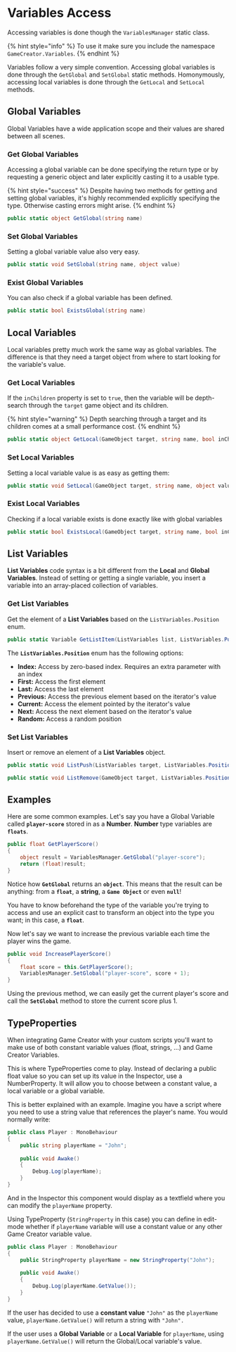 # Variables Access

Accessing variables is done though the `VariablesManager` static class.

{% hint style="info" %}
To use it make sure you include the namespace `GameCreator.Variables`.
{% endhint %}

Variables follow a very simple convention. Accessing global variables is done through the `GetGlobal` and `SetGlobal` static methods. Homonymously, accessing local variables is done through the `GetLocal` and `SetLocal` methods.

## Global Variables

Global Variables have a wide application scope and their values are shared between all scenes.

### Get Global Variables

Accessing a global variable can be done specifying the return type or by requesting a generic object and later explicitly casting it to a usable type.

{% hint style="success" %}
Despite having two methods for getting and setting global variables, it's highly recommended  explicitly specifying the type. Otherwise casting errors might arise.
{% endhint %}

```csharp
public static object GetGlobal(string name)
```

### Set Global Variables

Setting a global variable value also very easy.

```csharp
public static void SetGlobal(string name, object value)
```

### Exist Global Variables

You can also check if a global variable has been defined.

```csharp
public static bool ExistsGlobal(string name)
```

## Local Variables

Local variables pretty much work the same way as global variables. The difference is that they need a target object from where to start looking for the variable's value.

### Get Local Variables

If the `inChildren` property is set to `true`, then the variable will be depth-search through the `target` game object and its children.

{% hint style="warning" %}
Depth searching through a target and its children comes at a small performance cost.
{% endhint %}

```csharp
public static object GetLocal(GameObject target, string name, bool inChildren = false)
```

### Set Local Variables

Setting a local variable value is as easy as getting them:

```csharp
public static void SetLocal(GameObject target, string name, object value, bool inChildren = false)
```

### Exist Local Variables

Checking if a local variable exists is done exactly like with global variables

```csharp
public static bool ExistsLocal(GameObject target, string name, bool inChildren = false)
```

## List Variables

**List Variables** code syntax is a bit different from the **Local** and **Global Variables**. Instead of setting or getting a single variable, you insert a variable into an array-placed collection of variables.

### Get List Variables

Get the element of a **List Variables** based on the `ListVariables.Position` enum.

```csharp
public static Variable GetListItem(ListVariables list, ListVariables.Position position, int index = 0)
```

The **`ListVariables.Position`**  enum has the following options:

* **Index:** Access by zero-based index. Requires an extra parameter with an index
* **First:** Access the first element
* **Last:** Access the last element
* **Previous:** Access the previous element based on the iterator's value
* **Current:** Access the element pointed by the iterator's value
* **Next:** Access the next element based on the iterator's value
* **Random:** Access a random position

### Set List Variables

Insert or remove an element of a **List Variables** object.

```csharp
public static void ListPush(ListVariables target, ListVariables.Position position, object value)
```

```csharp
public static void ListRemove(GameObject target, ListVariables.Position position)
```

## Examples

Here are some common examples. Let's say you have a Global Variable called **`player-score`** stored in as a **Number**. **Number** type variables are **`floats`**.

```csharp
public float GetPlayerScore()
{
    object result = VariablesManager.GetGlobal("player-score");
    return (float)result;
}
```

Notice how **`GetGlobal`** returns an **`object`**. This means that the result can be anything: from a **`float`**, a **string**, a **`Game Object`** or even **`null`**!

You have to know beforehand the type of the variable you're trying to access and use an explicit cast to transform an object into the type you want; in this case, a **`float`**.

Now let's say we want to increase the previous variable each time the player wins the game.

```csharp
public void IncreasePlayerScore()
{
    float score = this.GetPlayerScore();
    VariablesManager.SetGlobal("player-score", score + 1);
}
```

Using the previous method, we can easily get the current player's score and call the **`SetGlobal`** method to store the current score plus 1.

## TypeProperties

When integrating Game Creator with your custom scripts you'll want to make use of both constant variable values \(float, strings, ...\) and Game Creator Variables. 

This is where TypeProperties come to play. Instead of declaring a public float value so you can set up its value in the Inspector, use a NumberProperty. It will allow you to choose between a constant value, a local variable or a global variable.

This is better explained with an example. Imagine you have a script where you need to use a string value that references the player's name. You would normally write:

```csharp
public class Player : MonoBehaviour
{
    public string playerName = "John";
    
    public void Awake()
    {
        Debug.Log(playerName);
    }
}
```

And in the Inspector this component would display as a textfield where you can modify the `playerName` property.

Using TypeProperty \(`StringProperty` in this case\) you can define in edit-mode whether if `playerName` variable will use a constant value or any other Game Creator variable value.

```csharp
public class Player : MonoBehaviour
{
    public StringProperty playerName = new StringProperty("John");
    
    public void Awake()
    {
        Debug.Log(playerName.GetValue());
    }
}
```

If the user has decided to use a **constant value** `"John"` as the `playerName` value, `playerName.GetValue()` will return a string with `"John".` 

If the user uses a **Global Variable** or a **Local Variable** for `playerName`, using `playerName.GetValue()` will return the Global/Local variable's value.

